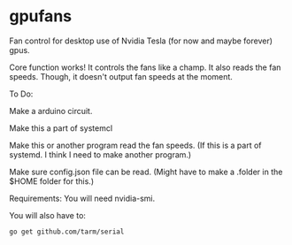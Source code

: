 # gpufans
Fan control for desktop use of Nvidia Tesla (for now and maybe forever) gpus.

Core function works!  It controls the fans like a champ.  It also reads the fan speeds.  Though, it doesn't output fan speeds at the moment.

To Do:

Make a arduino circuit.

Make this a part of systemcl

Make this or another program read the fan speeds. (If this is a part of systemd. I think I need to make another program.)

Make sure config.json file can be read. (Might have to make a .folder in the $HOME folder for this.)


Requirements:
You will need nvidia-smi.

You will also have to:
```
go get github.com/tarm/serial 
```